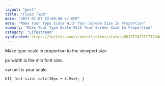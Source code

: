 ```yaml
---
layout: "post"
title: "Fluid Type"
date: "2017-07-03 22:00:00 +/-GMT"
meta: "Make Your Type Scale With Your Screen Size In Proportion"
summary: "Make Your Type Scale With Your Screen Size In Proportion"
category: "Lifestream"
syndicated: https://twitter.com/vincentlistens/status/881977427517374464
---
```


Make type scale in proportion to the viewport size

px width is the min font size.

vw unit is your scale.

```
h1{ font-size: calc(16px + 3.5vw); }
```

